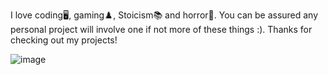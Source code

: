 

I love coding🖥️, gaming♟️, Stoicism📚 and horror👾. You can be assured any personal project will involve one if not more of these things :). 
Thanks for checking out my projects!

![image](https://user-images.githubusercontent.com/109598902/190190748-53aa12a1-a3bc-4c91-a8da-a7c650ea540b.png)
